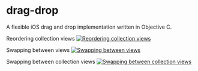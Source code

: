 # drag-drop
A flexible iOS drag and drop implementation written in Objective C.


Reordering collection views
[![Reordering collection views](http://i.imgur.com/f75VuMS.png?1)](https://youtu.be/4lXH_NjghAc?t=4s)

Swapping between views
[![Swapping between views](http://i.imgur.com/mudX90q.png?1)](https://youtu.be/buZ5zeH4pKo?t=4s)

Swapping between collection views
[![Swapping between collection views](http://i.imgur.com/8JeOdOQ.png?1)](https://youtu.be/Gmlv2ctK0DY?t=4s)
